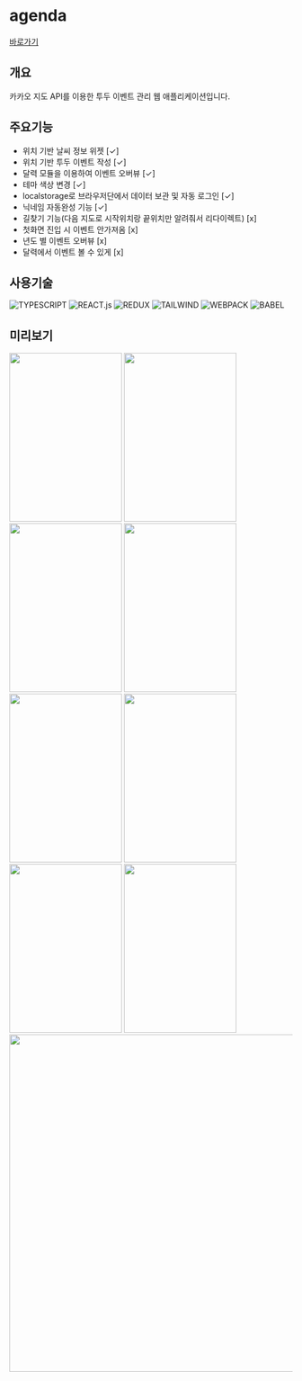 # agenda

[바로가기](https://agenda.foreverchoi.vercel.app/)

## 개요

카카오 지도 API를 이용한 투두 이벤트 관리 웹 애플리케이션입니다.

## 주요기능

  * 위치 기반 날씨 정보 위젯 [✓]
  * 위치 기반 투두 이벤트 작성 [✓]
  * 달력 모듈을 이용하여 이벤트 오버뷰 [✓]
  * 테마 색상 변경 [✓]
  * localstorage로 브라우저단에서 데이터 보관 및 자동 로그인 [✓]
  * 닉네임 자동완성 기능 [✓]
  * 길찾기 기능(다음 지도로 시작위치랑 끝위치만 알려줘서 리다이렉트) [x]
  * 첫화면 진입 시 이벤트 안가져옴 [x]
  * 년도 별 이벤트 오버뷰 [x]
  * 달력에서 이벤트 볼 수 있게  [x]


## 사용기술
 
![TYPESCRIPT](https://img.shields.io/badge/typescript-3178C6?style=for-the-badge&logo=typescript&logoColor=white) 
![REACT.js](https://img.shields.io/badge/react-61DAFB?style=for-the-badge&logo=react&logoColor=black) 
![REDUX](https://img.shields.io/badge/redux-764ABC?style=for-the-badge&logo=redux&logoColor=white)
![TAILWIND](https://img.shields.io/badge/tailwindcss-38B2AC?style=for-the-badge&logo=tailwindcss&logoColor=white)
![WEBPACK](https://img.shields.io/badge/webpack-8DD6F9?style=for-the-badge&logo=webpack&logoColor=black)
![BABEL](https://img.shields.io/badge/babel-F9DC3E?style=for-the-badge&logo=babel&logoColor=black)

## 미리보기

<img src="https://images.velog.io/images/foreverchoi0706/post/10e0582e-f30e-4a23-8828-db1fd1203aef/localhost_8080_(Surface%20Duo)%20(1).png" width="200" height="300"> <img src="https://images.velog.io/images/foreverchoi0706/post/69d39643-6711-4393-835d-d47e42c988b8/localhost_8080_(Surface%20Duo).png" width="200" height="300"> <img src="https://images.velog.io/images/foreverchoi0706/post/c1cd809e-47f5-454b-8f40-f04f93239099/localhost_8080_(iPad).png" width="200" height="300"> <img src="https://images.velog.io/images/foreverchoi0706/post/c73eaf51-e89d-44b4-be92-f38d58b9eb00/localhost_8080_(Surface%20Duo)%20(2).png" width="200" height="300"> <img src="https://images.velog.io/images/foreverchoi0706/post/c7755242-e050-4721-8146-e03b0e886a92/localhost_8080_(Surface%20Duo)%20(4).png" width="200" height="300"> <img src="https://images.velog.io/images/foreverchoi0706/post/aa9395c6-1c9e-496c-9b9b-947aa4fbad5e/localhost_8080_(Surface%20Duo)%20(5).png" width="200" height="300"> <img src="https://images.velog.io/images/foreverchoi0706/post/8bcfe8cc-6c50-48f9-979f-4525da4c9089/localhost_8080_(Surface%20Duo)%20(6).png" width="200" height="300"> <img src="https://images.velog.io/images/foreverchoi0706/post/7ef70820-5e1b-469c-b7aa-4174d159585d/localhost_8080_(Surface%20Duo)%20(7).png" width="200" height="300"> <img src="https://images.velog.io/images/foreverchoi0706/post/c9292dc0-8e8b-4d7c-9bdf-bb53880bec3f/localhost_8080_.png" width="813" height="600">








